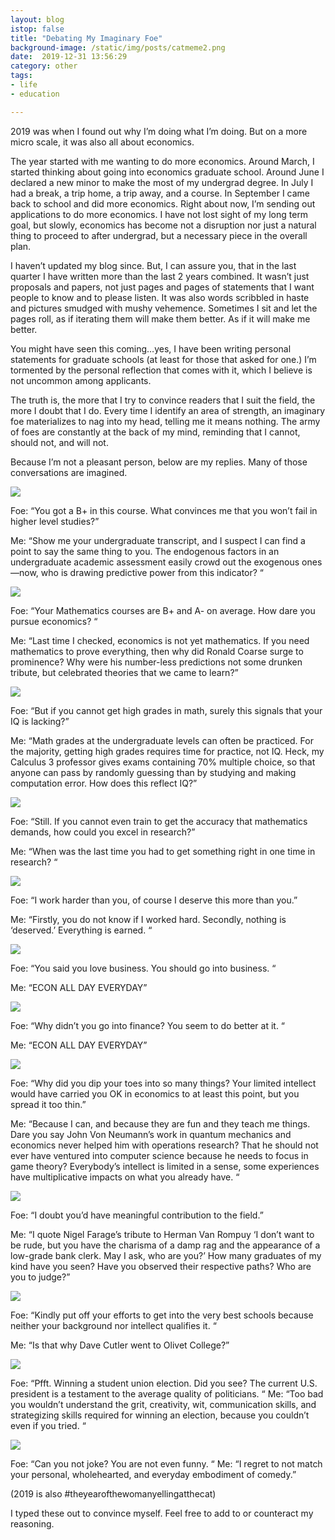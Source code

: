 ```yaml
---
layout: blog
istop: false
title: "Debating My Imaginary Foe"
background-image: /static/img/posts/catmeme2.png
date:  2019-12-31 13:56:29
category: other
tags:
- life
- education

---
```


2019 was when I found out why I’m doing what I’m doing. But on a more micro scale, it was also all about economics.


The year started with me wanting to do more economics. Around March, I started thinking about going into economics 
graduate school. Around June I declared a new minor to make the most of my undergrad degree. In July I had a break, a 
trip home, a trip away, and a course. In September I came back to school and did more economics. Right about now, I’m 
sending out applications to do more economics. I have not lost sight of my long term goal, but slowly, economics has 
become not a disruption nor just a natural thing to proceed to after undergrad, but a necessary piece in the overall plan.


I haven’t updated my blog since. But, I can assure you, that in the last quarter I have written more than the last 2 
years combined. It wasn’t just proposals and papers, not just pages and pages of statements that I want people to know 
and to please listen. It was also words scribbled in haste and pictures smudged with mushy vehemence. Sometimes I sit 
and let the pages roll, as if iterating them will make them better. As if it will make me better.


You might have seen this coming…yes, I have been writing personal statements for graduate schools (at least for those 
that asked for one.) I’m tormented by the personal reflection that comes with it, which I believe is not uncommon among 
applicants.


The truth is, the more that I try to convince readers that I suit the field, the more I doubt that I do. Every time I 
identify an area of strength, an imaginary foe materializes to nag into my head, telling me it means nothing. The army of 
foes are constantly at the back of my mind, reminding that I cannot, should not, and will not.


Because I’m not a pleasant person, below are my replies. Many of those conversations are imagined.
 
 
 
 
![](/static/img/posts/catmeme2.png#small)
 

Foe: “You got a B+ in this course. What convinces me that you won’t fail in higher level studies?”

Me: “Show me your undergraduate transcript, and I suspect I can find a point to say the same thing to you. The endogenous factors in an undergraduate academic assessment easily crowd out the exogenous ones—now, who is drawing predictive power from this indicator? “

 
![](/static/img/posts/catmeme2.png#small)

Foe: “Your Mathematics courses are B+ and A- on average. How dare you pursue economics? “

Me: “Last time I checked, economics is not yet mathematics. If you need mathematics to prove everything, then why did Ronald Coarse surge to prominence? Why were his number-less predictions not some drunken tribute, but celebrated theories that we came to learn?”

 
![](/static/img/posts/catmeme2.png#small)


Foe: “But if you cannot get high grades in math, surely this signals that your IQ is lacking?”

Me: “Math grades at the undergraduate levels can often be practiced. For the majority, getting high grades requires time for practice, not IQ. Heck, my Calculus 3 professor gives exams containing 70%  multiple choice, so that anyone can pass by randomly guessing than by studying and making computation error. How does this reflect IQ?”

 
![](/static/img/posts/catmeme2.png#small)


Foe: “Still. If you cannot even train to get the accuracy that mathematics demands, how could you excel in research?”

Me: “When was the last time you had to get something right in one time in research? “


![](/static/img/posts/catmeme2.png#small)


Foe: “I work harder than you, of course I deserve this more than you.”

Me: “Firstly, you do not know if I worked hard. Secondly, nothing is ‘deserved.’ Everything is earned. “


![](/static/img/posts/catmeme2.png#small)


Foe: “You said you love business. You should go into business. “

Me: “ECON ALL DAY EVERYDAY”


![](/static/img/posts/catmeme2.png#small)


Foe: “Why didn’t you go into finance? You seem to do better at it. “

Me: “ECON ALL DAY EVERYDAY”

 
![](/static/img/posts/catmeme2.png#small)

Foe: “Why did you dip your toes into so many things? Your limited intellect would have carried you OK in economics to at least this point, but you spread it too thin.”

Me: “Because I can, and because they are fun and they teach me things. Dare you say John Von Neumann’s work in quantum mechanics and economics never helped him with operations research? That he should not ever have ventured into computer science because he needs to focus in game theory? Everybody’s intellect is limited in a sense, some experiences have multiplicative impacts on what you already have. “


![](/static/img/posts/catmeme2.png#small)


Foe: “I doubt you’d have meaningful contribution to the field.”

Me: “I quote Nigel Farage’s tribute to Herman Van Rompuy ‘I don’t want to be rude, but you have the charisma of a damp rag and the appearance of a low-grade bank clerk. May I ask, who are you?’ How many graduates of my kind have you seen? Have you observed their respective paths? Who are you to judge?”

 
![](/static/img/posts/catmeme2.png#small)

Foe: “Kindly put off your efforts to get into the very best schools because neither your background nor intellect qualifies it. “

Me: “Is that why Dave Cutler went to Olivet College?”

 
![](/static/img/posts/catmeme2.png#small)

Foe: “Pfft. Winning a student union election. Did you see? The current U.S. president is a testament to the average quality of politicians. “
Me: “Too bad you wouldn’t understand the grit, creativity, wit, communication skills, and strategizing skills required for winning an election, because you couldn’t even if you tried. “

 
![](/static/img/posts/catmeme2.png#small)

Foe: “Can you not joke? You are not even funny. “
Me: “I regret to not match your personal, wholehearted, and everyday embodiment of comedy.”

 

 

(2019 is also #theyearofthewomanyellingatthecat)

I typed these out to convince myself. Feel free to add to or counteract my reasoning.



